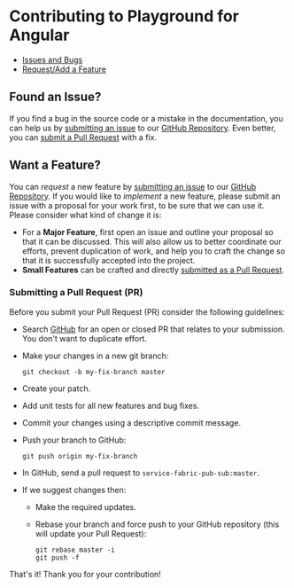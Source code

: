 # Contributing to Playground for Angular

 - [Issues and Bugs](#issue)
 - [Request/Add a Feature](#feature)
 
## <a name="issue"></a> Found an Issue?
If you find a bug in the source code or a mistake in the documentation, you can help us by
[submitting an issue][submitissue] to our [GitHub Repository][github]. Even better, 
you can [submit a Pull Request](#submit-pr) with a fix.

## <a name="feature"></a> Want a Feature?
You can *request* a new feature by [submitting an issue][submitissue] to our [GitHub
Repository][github]. If you would like to *implement* a new feature, please submit an issue with
a proposal for your work first, to be sure that we can use it.
Please consider what kind of change it is:

* For a **Major Feature**, first open an issue and outline your proposal so that it can be
discussed. This will also allow us to better coordinate our efforts, prevent duplication of work,
and help you to craft the change so that it is successfully accepted into the project.
* **Small Features** can be crafted and directly [submitted as a Pull Request](#submit-pr).

### <a name="submit-pr"></a> Submitting a Pull Request (PR)
Before you submit your Pull Request (PR) consider the following guidelines:

* Search [GitHub](https://github.com/socreate/angular-playground/pulls) for an open or closed PR
  that relates to your submission. You don't want to duplicate effort.
* Make your changes in a new git branch:

     ```shell
     git checkout -b my-fix-branch master
     ```

* Create your patch.
* Add unit tests for all new features and bug fixes.
* Commit your changes using a descriptive commit message.
* Push your branch to GitHub:

    ```shell
    git push origin my-fix-branch
    ```

* In GitHub, send a pull request to `service-fabric-pub-sub:master`.
* If we suggest changes then:
  * Make the required updates.
  * Rebase your branch and force push to your GitHub repository (this will update your Pull Request):

    ```shell
    git rebase master -i
    git push -f
    ```

That's it! Thank you for your contribution!

[github]: https://github.com/socreate/service-fabric-pub-sub
[submitissue]: https://github.com/socreate/service-fabric-pub-sub/issues/new